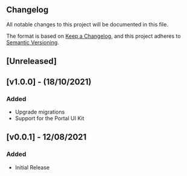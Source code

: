 ## Changelog

All notable changes to this project will be documented in this file.

The format is based on [Keep a Changelog](https://keepachangelog.com/en/1.0.0/),
and this project adheres to [Semantic Versioning](https://semver.org/spec/v2.0.0.html).

## [Unreleased]

## [v1.0.0] - (18/10/2021)

### Added
- Upgrade migrations
- Support for the Portal UI Kit

## [v0.0.1] - 12/08/2021

### Added
- Initial Release
